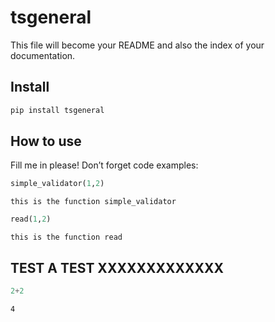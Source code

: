 tsgeneral
================

<!-- WARNING: THIS FILE WAS AUTOGENERATED! DO NOT EDIT! -->

This file will become your README and also the index of your
documentation.

## Install

``` sh
pip install tsgeneral
```

## How to use

Fill me in please! Don’t forget code examples:

``` python
simple_validator(1,2)
```

    this is the function simple_validator

``` python
read(1,2)
```

    this is the function read

## TEST A TEST XXXXXXXXXXXXX

``` python
2+2
```

    4
